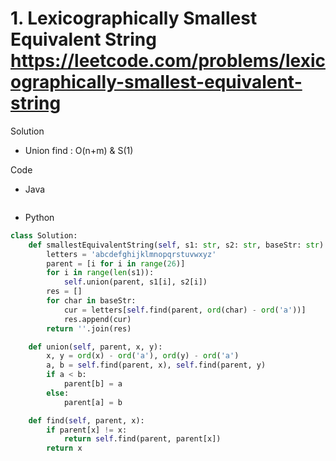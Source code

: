 # 1. Lexicographically Smallest Equivalent String https://leetcode.com/problems/lexicographically-smallest-equivalent-string

Solution

- Union find : O(n+m) & S(1)

Code

- Java

```java

```

- Python

```python
class Solution:
    def smallestEquivalentString(self, s1: str, s2: str, baseStr: str) -> str:
        letters = 'abcdefghijklmnopqrstuvwxyz'
        parent = [i for i in range(26)]
        for i in range(len(s1)):
            self.union(parent, s1[i], s2[i])
        res = []
        for char in baseStr:
            cur = letters[self.find(parent, ord(char) - ord('a'))]
            res.append(cur)
        return ''.join(res)

    def union(self, parent, x, y):
        x, y = ord(x) - ord('a'), ord(y) - ord('a')
        a, b = self.find(parent, x), self.find(parent, y)
        if a < b:
            parent[b] = a
        else:
            parent[a] = b

    def find(self, parent, x):
        if parent[x] != x:
            return self.find(parent, parent[x])
        return x
```